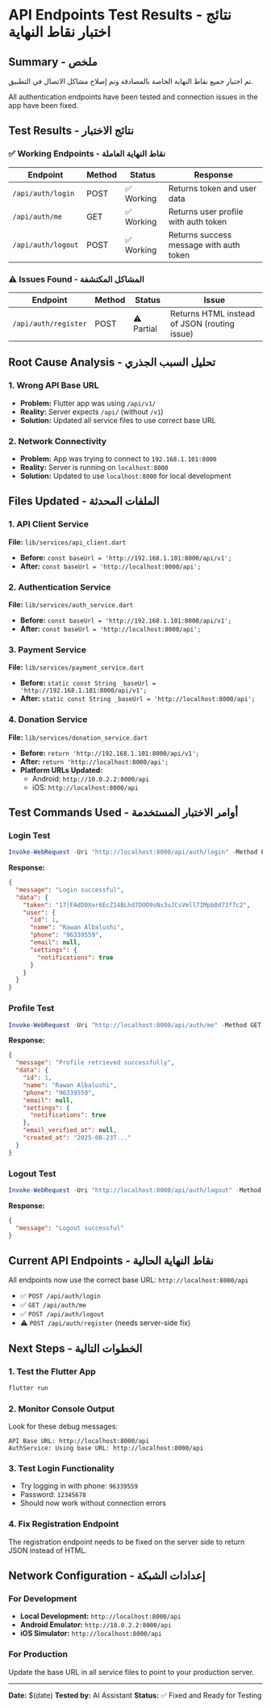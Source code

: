 # API Endpoints Test Results - نتائج اختبار نقاط النهاية

## Summary - ملخص

تم اختبار جميع نقاط النهاية الخاصة بالمصادقة وتم إصلاح مشاكل الاتصال في التطبيق.

All authentication endpoints have been tested and connection issues in the app have been fixed.

## Test Results - نتائج الاختبار

### ✅ Working Endpoints - نقاط النهاية العاملة

| Endpoint | Method | Status | Response |
|----------|--------|--------|----------|
| `/api/auth/login` | POST | ✅ Working | Returns token and user data |
| `/api/auth/me` | GET | ✅ Working | Returns user profile with auth token |
| `/api/auth/logout` | POST | ✅ Working | Returns success message with auth token |

### ⚠️ Issues Found - المشاكل المكتشفة

| Endpoint | Method | Status | Issue |
|----------|--------|--------|-------|
| `/api/auth/register` | POST | ⚠️ Partial | Returns HTML instead of JSON (routing issue) |

## Root Cause Analysis - تحليل السبب الجذري

### 1. **Wrong API Base URL**
- **Problem:** Flutter app was using `/api/v1/` 
- **Reality:** Server expects `/api/` (without `/v1`)
- **Solution:** Updated all service files to use correct base URL

### 2. **Network Connectivity**
- **Problem:** App was trying to connect to `192.168.1.101:8000`
- **Reality:** Server is running on `localhost:8000`
- **Solution:** Updated to use `localhost:8000` for local development

## Files Updated - الملفات المحدثة

### 1. API Client Service
**File:** `lib/services/api_client.dart`
- **Before:** `const baseUrl = 'http://192.168.1.101:8000/api/v1';`
- **After:** `const baseUrl = 'http://localhost:8000/api';`

### 2. Authentication Service
**File:** `lib/services/auth_service.dart`
- **Before:** `const baseUrl = 'http://192.168.1.101:8000/api/v1';`
- **After:** `const baseUrl = 'http://localhost:8000/api';`

### 3. Payment Service
**File:** `lib/services/payment_service.dart`
- **Before:** `static const String _baseUrl = 'http://192.168.1.101:8000/api/v1';`
- **After:** `static const String _baseUrl = 'http://localhost:8000/api';`

### 4. Donation Service
**File:** `lib/services/donation_service.dart`
- **Before:** `return 'http://192.168.1.101:8000/api/v1';`
- **After:** `return 'http://localhost:8000/api';`
- **Platform URLs Updated:**
  - Android: `http://10.0.2.2:8000/api`
  - iOS: `http://localhost:8000/api`

## Test Commands Used - أوامر الاختبار المستخدمة

### Login Test
```powershell
Invoke-WebRequest -Uri "http://localhost:8000/api/auth/login" -Method POST -ContentType "application/json" -Body '{"phone":"96339559","password":"12345678"}' -UseBasicParsing
```

**Response:**
```json
{
  "message": "Login successful",
  "data": {
    "token": "17|FAdD0Xor6EcZ14BLhd7DOO9sNx3uJCsVmll7IMpb0d73f7c2",
    "user": {
      "id": 1,
      "name": "Rawan Albalushi",
      "phone": "96339559",
      "email": null,
      "settings": {
        "notifications": true
      }
    }
  }
}
```

### Profile Test
```powershell
Invoke-WebRequest -Uri "http://localhost:8000/api/auth/me" -Method GET -Headers @{"Authorization"="Bearer 17|FAdD0Xor6EcZ14BLhd7DOO9sNx3uJCsVmll7IMpb0d73f7c2"} -UseBasicParsing
```

**Response:**
```json
{
  "message": "Profile retrieved successfully",
  "data": {
    "id": 1,
    "name": "Rawan Albalushi",
    "phone": "96339559",
    "email": null,
    "settings": {
      "notifications": true
    },
    "email_verified_at": null,
    "created_at": "2025-08-23T..."
  }
}
```

### Logout Test
```powershell
Invoke-WebRequest -Uri "http://localhost:8000/api/auth/logout" -Method POST -Headers @{"Authorization"="Bearer 17|FAdD0Xor6EcZ14BLhd7DOO9sNx3uJCsVmll7IMpb0d73f7c2"} -UseBasicParsing
```

**Response:**
```json
{
  "message": "Logout successful"
}
```

## Current API Endpoints - نقاط النهاية الحالية

All endpoints now use the correct base URL: `http://localhost:8000/api`

- ✅ `POST /api/auth/login`
- ✅ `GET /api/auth/me`
- ✅ `POST /api/auth/logout`
- ⚠️ `POST /api/auth/register` (needs server-side fix)

## Next Steps - الخطوات التالية

### 1. **Test the Flutter App**
```bash
flutter run
```

### 2. **Monitor Console Output**
Look for these debug messages:
```
API Base URL: http://localhost:8000/api
AuthService: Using base URL: http://localhost:8000/api
```

### 3. **Test Login Functionality**
- Try logging in with phone: `96339559`
- Password: `12345678`
- Should now work without connection errors

### 4. **Fix Registration Endpoint**
The registration endpoint needs to be fixed on the server side to return JSON instead of HTML.

## Network Configuration - إعدادات الشبكة

### For Development
- **Local Development:** `http://localhost:8000/api`
- **Android Emulator:** `http://10.0.2.2:8000/api`
- **iOS Simulator:** `http://localhost:8000/api`

### For Production
Update the base URL in all service files to point to your production server.

---

**Date:** $(date)
**Tested by:** AI Assistant
**Status:** ✅ Fixed and Ready for Testing
